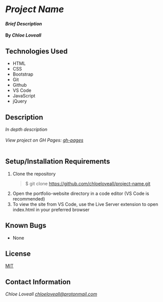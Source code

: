 # _Project Name_

#### _Brief Description_

#### By _**Chloe Loveall**_

## Technologies Used

* HTML
* CSS
* Bootstrap
* Git
* Github
* VS Code
* JavaScript
* jQuery

## Description

_In depth description_<br><br>
_View project on GH Pages: [gh-pages](https://chloeloveall.github.io/project-name/)_<br><br>

## Setup/Installation Requirements

1. Clone the repository
    >$ git clone https://github.com/chloeloveall/project-name.git
2. Open the portfolio-website directory in a code editor (VS Code is recommended)
3. To view the site from VS Code, use the Live Server extension to open index.html in your preferred browser 

## Known Bugs

* None

## License

[MIT](LICENSE.md)

## Contact Information

_Chloe Loveall <chloeloveall@protonmail.com>_